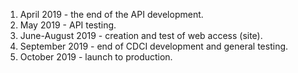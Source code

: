 1. April 2019 - the end of the API development.
2. May 2019 - API testing.
3. June-August 2019 - creation and test of web access (site).
4. September 2019 - end of CDCI development and general testing.
5. October 2019 - launch to production.